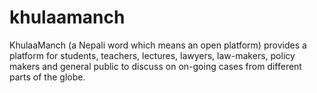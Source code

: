 khulaamanch
===========

KhulaaManch (a Nepali word which means an open platform) provides a platform for students, teachers, lectures, lawyers, law-makers, policy makers and general public to discuss on on-going cases from different parts of the globe.
